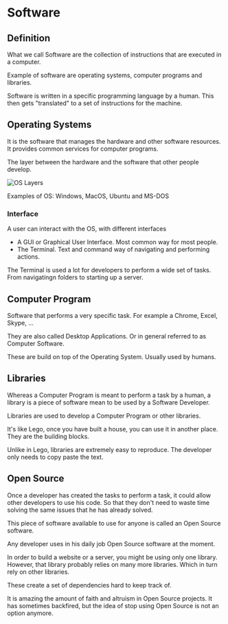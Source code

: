 # Software

## Definition

What we call Software are the collection of instructions that are executed in a computer.

Example of software are operating systems, computer programs and libraries.

Software is written in a specific programming language by a human. This then gets "translated" to a set of instructions for the machine.

## Operating Systems

It is the software that manages the hardware and other software resources. It provides common services for computer programs.

The layer between the hardware and the software that other people develop.

![OS Layers](https://upload.wikimedia.org/wikipedia/commons/8/87/Operating_system_placement_%28software%29.svg)

Examples of OS: Windows, MacOS, Ubuntu and MS-DOS

### Interface

A user can interact with the OS, with different interfaces

* A GUI or Graphical User Interface. Most common way for most people.
* The Terminal. Text and command way of navigating and performing actions.

The Terminal is used a lot for developers to perform a wide set of tasks. From navigatingn folders to starting up a server.

## Computer Program

Software that performs a very specific task. For example a Chrome, Excel, Skype, ...

They are also called Desktop Applications. Or in general referred to as Computer Software.

These are build on top of the Operating System. Usually used by humans.

## Libraries

Whereas a Computer Program is meant to perform a task by a human, a library is a piece of software mean to be used by a Software Developer.

Libraries are used to develop a Computer Program or other libraries.

It's like Lego, once you have built a house, you can use it in another place. They are the building blocks.

Unlike in Lego, libraries are extremely easy to reproduce. The developer only needs to copy paste the text.

## Open Source

Once a developer has created the tasks to perform a task, it could allow other developers to use his code. So that they don't need to waste time solving the same issues that he has already solved.

This piece of software available to use for anyone is called an Open Source software.

Any developer uses in his daily job Open Source software at the moment.

In order to build a website or a server, you might be using only one library. However, that library probably relies on many more libraries. Which in turn rely on other libraries.

These create a set of dependencies hard to keep track of.

It is amazing the amount of faith and altruism in Open Source projects. It has sometimes backfired, but the idea of stop using Open Source is not an option anymore.
